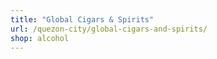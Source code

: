 ```yaml
---
title: "Global Cigars & Spirits"
url: /quezon-city/global-cigars-and-spirits/
shop: alcohol
---
```

